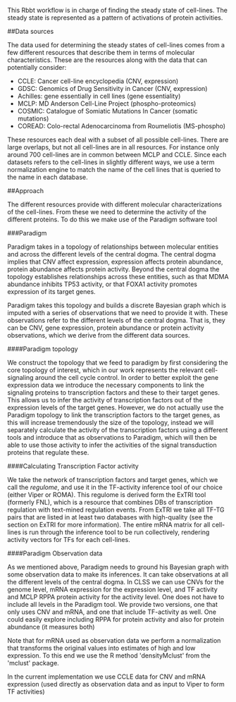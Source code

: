 This Rbbt workflow is in charge of finding the steady state of cell-lines. The steady state is represented as a pattern of activations of protein activities.

##Data sources

The data used for determining the steady states of cell-lines comes from a few
different resources that describe them in terms of molecular characteristics.
These are the resources along with the data that can potentially consider:

* CCLE: Cancer cell-line encyclopedia (CNV, expression)
* GDSC: Genomics of Drug Sensitivity in Cancer (CNV, expression)
* Achilles: gene essentially in cell lines (gene essentiality)
* MCLP: MD Anderson Cell-Line Project (phospho-proteomics)
* COSMIC: Catalogue of Somiatic Mutations In Cancer (somatic mutations)
* COREAD: Colo-rectal Adenocarcinoma from Roumeliotis (MS-phospho) 

These resources each deal with a subset of all possible cell-lines. There are
large overlaps, but not all cell-lines are in all resources. For instance only
around 700 cell-lines are in common between MCLP and CCLE. Since each datasets
refers to the cell-lines in slightly different ways, we use a term
normalization engine to match the name of the cell lines that is queried to the
name in each database.

##Approach

The different resources provide with different molecular characterizations of
the cell-lines. From these we need to determine the activity of the different
proteins. To do this we make use of the Paradigm software tool

###Paradigm

Paradigm takes in a topology of relationships between molecular entities and
across the different levels of the central dogma. The central dogma implies
that CNV affect expression, expression affects protein abundance, protein
abundance affects protein activity. Beyond the central dogma the topology
establishes relationships across these entities, such as that MDMA abundance
inhibits TP53 activity, or that FOXA1 activity promotes expression of its
target genes.

Paradigm takes this topology and builds a discrete Bayesian graph which is
imputed with a series of observations that we need to provide it with. These
observations refer to the different levels of the central dogma. That is, they
can be CNV, gene expression, protein abundance or protein activity
observations, which we derive from the different data sources.

####Paradigm topology

We construct the topology that we feed to paradigm by first considering the
core topology of interest, which in our work represents the relevant
cell-signaling around the cell cycle control. In order to better exploit the
gene expression data we introduce the necessary components to link the
signaling proteins to transcription factors and these to their target genes.
This allows us to infer the activity of transcription factors out of the
expression levels of the target genes. However, we do not actually use the
Paradigm topology to link the transcription factors to the target genes, as
this will increase tremendously the size of the topology, instead we will
separately calculate the activity of the transcription factors using a
different tools and introduce that as observations to Paradigm, which will then
be able to use those activity to infer the activities of the signal
transduction proteins that regulate these.

####Calculating Transcription Factor activity

We take the network of transcription factors and target genes, which we call
the *regulome*, and use it in the TF-activity inference tool of our choice
(either Viper or ROMA). This regulome is derived form the ExTRI tool (formerly
FNL), which is a resource that combines DBs of transcription regulation with
text-mined regulation events. From ExTRI we take all TF-TG pairs that are
listed in at least two databases with high-quality (see the section on ExTRI
for more information). The entire mRNA matrix for all cell-lines is
run through the inference tool to be run collectively, rendering activity
vectors for TFs for each cell-lines.

####Paradigm Observation data

As we mentioned above, Paradigm needs to ground his Bayesian graph with some
observation data to make its inferences. It can take observations at all the
different levels of the central dogma. In CLSS we can use CNVs for the genome
level, mRNA expression for the expression level, and TF activity and MCLP RPPA
protein activity for the activity level. One does not have to include all
levels in the Paradigm tool. We provide two versions, one that only uses CNV
and mRNA, and one that include TF-activity as well. One could easily explore
including RPPA for protein activity and also for protein abundance (it measures
both)

Note that for mRNA used as observation data we perform a normalization that
transforms the original values into estimates of high and low expression. To this
end we use the R method 'densityMclust' from the 'mclust' package.

In the current implementation we use CCLE data for CNV and mRNA expression
(used directly as observation data and as input to Viper to form TF activities)

